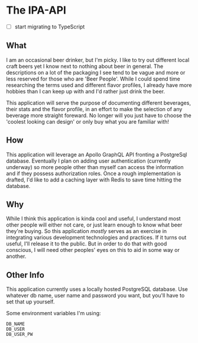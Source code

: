 # The IPA-API
- [ ] start migrating to TypeScript

## What

I am an occasional beer drinker, but I'm picky. I like to try out different local craft beers yet I know next to nothing about beer in general. The descriptions on a lot of the packaging I see tend to be vague and more or less reserved for those who are 'Beer People'. While I could spend time researching the terms used and different flavor profiles, I already have more hobbies than I can keep up with and I'd rather just drink the beer.

This application will serve the purpose of documenting different beverages, their stats and the flavor profile, in an effort to make the selection of any beverage more straight foreward. No longer will you just have to choose the 'coolest looking can design' or only buy what you are familiar with!

## How

This application will leverage an Apollo GraphQL API fronting a PostgreSql database. Eventually I plan on adding user authentication (currently underway) so more people other than myself can access the information and if they possess authorization roles. Once a rough implementation is drafted, I'd like to add a caching layer with Redis to save time hitting the database.

## Why

While I think this application is kinda cool and useful, I understand most other people will either not care, or just learn enough to know what beer they're buying. So this application _mostly_ serves as an exercise in integrating various development technologies and practices. If it turns out useful, I'll release it to the public. But in order to do that with good conscious, I will need other peoples' eyes on this to aid in some way or another.

## Other Info

This application currently uses a locally hosted PostgreSQL database. Use whatever db name, user name and password you want, but you'll have to set that up yourself.

Some environment variables I'm using:
```
DB_NAME
DB_USER
DB_USER_PW
```
 
